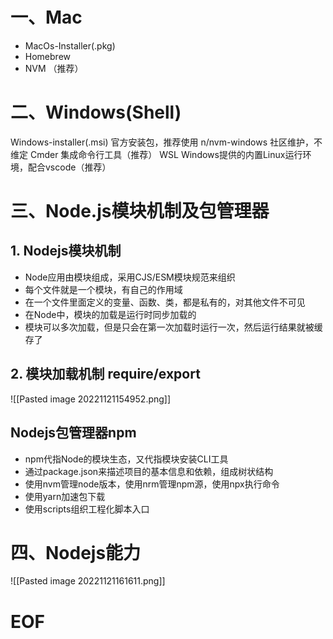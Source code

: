 
# 一、Mac

- MacOs-Installer(.pkg)
- Homebrew
- NVM （推荐）


# 二、Windows(Shell)

Windows-installer(.msi)  官方安装包，推荐使用
n/nvm-windows 社区维护，不维定
Cmder 集成命令行工具（推荐）
WSL  Windows提供的内置Linux运行环境，配合vscode（推荐）


# 三、Node.js模块机制及包管理器

## 1. Nodejs模块机制

- Node应用由模块组成，采用CJS/ESM模块规范来组织
- 每个文件就是一个模块，有自己的作用域
- 在一个文件里面定义的变量、函数、类，都是私有的，对其他文件不可见
- 在Node中，模块的加载是运行时同步加载的
- 模块可以多次加载，但是只会在第一次加载时运行一次，然后运行结果就被缓存了

## 2. 模块加载机制 require/export

![[Pasted image 20221121154952.png]]

## Nodejs包管理器npm

- npm代指Node的模块生态，又代指模块安装CLI工具
- 通过package.json来描述项目的基本信息和依赖，组成树状结构
- 使用nvm管理node版本，使用nrm管理npm源，使用npx执行命令
- 使用yarn加速包下载
- 使用scripts组织工程化脚本入口


# 四、Nodejs能力

![[Pasted image 20221121161611.png]]



# EOF






